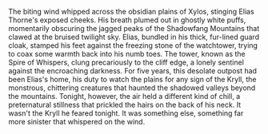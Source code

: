 The biting wind whipped across the obsidian plains of Xylos, stinging Elias Thorne's exposed cheeks.  His breath plumed out in ghostly white puffs, momentarily obscuring the jagged peaks of the Shadowfang Mountains that clawed at the bruised twilight sky. Elias, bundled in his thick, fur-lined guard cloak, stamped his feet against the freezing stone of the watchtower, trying to coax some warmth back into his numb toes. The tower, known as the Spire of Whispers, clung precariously to the cliff edge, a lonely sentinel against the encroaching darkness. For five years, this desolate outpost had been Elias's home, his duty to watch the plains for any sign of the Kryll, the monstrous, chittering creatures that haunted the shadowed valleys beyond the mountains. Tonight, however, the air held a different kind of chill, a preternatural stillness that prickled the hairs on the back of his neck.  It wasn't the Kryll he feared tonight. It was something else, something far more sinister that whispered on the wind.
